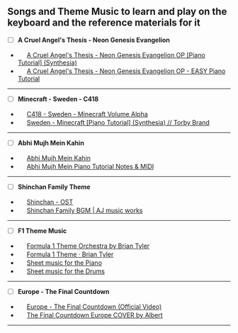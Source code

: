 ## Songs and Theme Music to learn and play on the keyboard and the reference materials for it

- [ ] **A Cruel Angel's Thesis - Neon Genesis Evangelion**
 * <img src="https://www.youtube.com/s/desktop/e9a67dcd/img/favicon.ico" width = 16px> [A Cruel Angel's Thesis - Neon Genesis Evangelion OP [Piano Tutorial] (Synthesia)](https://www.youtube.com/watch?v=KfjGJrtc0Lc)
 * <img src="https://www.youtube.com/s/desktop/e9a67dcd/img/favicon.ico" width = 16px> [A Cruel Angel's Thesis - Neon Genesis Evangelion OP - EASY Piano Tutorial](https://www.youtube.com/watch?v=ttFcyGmoW8s)
---

- [ ] **Minecraft - Sweden - C418**
 * <img src="https://www.youtube.com/s/desktop/e9a67dcd/img/favicon.ico" width = 16px> [C418 - Sweden - Minecraft Volume Alpha](https://www.youtube.com/watch?v=aBkTkxKDduc)
 * <img src="https://www.youtube.com/s/desktop/e9a67dcd/img/favicon.ico" width = 16px> [Sweden - Minecraft [Piano Tutorial] (Synthesia) // Torby Brand](https://www.youtube.com/watch?v=7jFJbp8rYDA)
---

- [ ] **Abhi Mujh Mein Kahin**
 * <img src="https://www.youtube.com/s/desktop/e9a67dcd/img/favicon.ico" width = 16px> [Abhi Mujh Mein Kahin](https://www.youtube.com/watch?v=oWKgpB2zpgw)
 * <img src="https://www.youtube.com/s/desktop/e9a67dcd/img/favicon.ico" width = 16px> [Abhi Mujh Mein Piano Tutorial Notes & MIDI](https://www.youtube.com/watch?v=bj0ofLaqzvM)
---

- [ ] **Shinchan Family Theme**
 * <img src="https://www.youtube.com/s/desktop/e9a67dcd/img/favicon.ico" width = 16px> [Shinchan - OST](https://www.youtube.com/watch?v=btsBKN15Ag4)
 * <img src="https://www.youtube.com/s/desktop/e9a67dcd/img/favicon.ico" width = 16px> [Shinchan Family BGM | AJ music works](https://www.youtube.com/watch?v=4iNIgmZCg5c)
---


- [ ] **F1 Theme Music**
 * <img src="https://www.youtube.com/s/desktop/e9a67dcd/img/favicon.ico" width = 16px> [Formula 1 Theme Orchestra by Brian Tyler](https://www.youtube.com/watch?v=8AYy-BcjRXg)
 * <img src="https://www.youtube.com/s/desktop/e9a67dcd/img/favicon.ico" width = 16px> [Formula 1 Theme · Brian Tyler](https://www.youtube.com/watch?v=_QmiNC9d788)
 * <img src="https://musescore.com/static/public/img/product_icons/musescore/favicon_ver1628865310.svg" width = 16px> [Sheet music for the Piano](https://musescore.com/user/2380216/scores/5253665)
 * <img src="https://musescore.com/static/public/img/product_icons/musescore/favicon_ver1628865310.svg" width = 16px> [Sheet music for the Drums](https://musescore.com/frits_renting/brian-tyler-formula-1-drum-sheet-music)
---

- [ ] **Europe - The Final Countdown**
 * <img src="https://www.youtube.com/s/desktop/e9a67dcd/img/favicon.ico" width = 16px> [Europe - The Final Countdown (Official Video)](https://www.youtube.com/watch?v=9jK-NcRmVcw)
 * <img src="https://www.youtube.com/s/desktop/e9a67dcd/img/favicon.ico" width = 16px> [The Final Countdown Europe COVER by Albert](https://www.youtube.com/watch?v=wick_9amu9Q)
---
